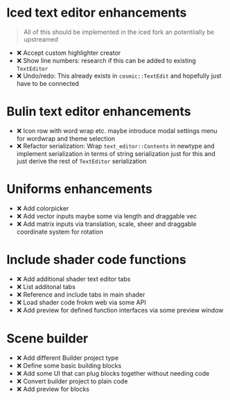 # Iced text editor enhancements
>All of this should be implemented in the iced fork an potentiially be upstreamed
- ❌ Accept custom highlighter creator
- ❌ Show line numbers: research if this can be added to existing `TextEditor`
- ❌ Undo/redo: This already exists in `cosmic::TextEdit` and hopefully just have to be connected

# Bulin text editor enhancements
- ❌ Icon row with word wrap etc. maybe introduce modal settings menu for wordwrap and theme selection
- ❌ Refactor serialization: Wrap `text_editor::Contents` in newtype and implement serialization in terms of string serialization just for this and just derive the rest of `TextEditor` serialization

# Uniforms enhancements
- ❌ Add colorpicker
- ❌ Add vector inputs maybe some via length and draggable vec
- ❌ Add matrix inputs via translation, scale, sheer and draggable coordinate system for rotation

# Include shader code functions
- ❌ Add additional shader text editor tabs
- ❌ List additonal tabs
- ❌ Reference and include tabs in main shader
- ❌ Load shader code frokm web via some API
- ❌ Add preview for defined function interfaces via some preview window

# Scene builder
- ❌ Add different Builder project type
- ❌ Define some basic building blocks
- ❌ Add some UI that can plug blocks together without needing code
- ❌ Convert builder project to plain code
- ❌ Add preview for blocks

